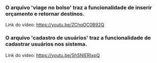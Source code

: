 ### O arquivo 'viage no bolso' traz a funcionalidade de inserir orçamento e retornar destinos.
Link do vídeo: https://youtu.be/ZChqOC0B92Q


### O arquivo 'cadastro de usuários' traz a funcionalidade de cadastrar usuários nos sistema.
Link do vídeo: https://youtu.be/ShSNlERIxpQ

